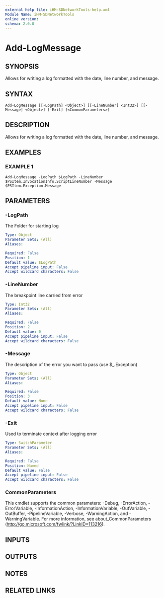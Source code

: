 ```yaml
---
external help file: iHM-SDNetworkTools-help.xml
Module Name: iHM-SDNetworkTools
online version:
schema: 2.0.0
---
```


# Add-LogMessage

## SYNOPSIS
Allows for writing a log formatted with the date, line number, and message.

## SYNTAX

```
Add-LogMessage [[-LogPath] <Object>] [[-LineNumber] <Int32>] [[-Message] <Object>] [-Exit] [<CommonParameters>]
```

## DESCRIPTION
Allows for writing a log formatted with the date, line number, and message.

## EXAMPLES

### EXAMPLE 1
```
Add-LogMessage -LogPath $LogPath -LineNumber $PSItem.InvocationInfo.ScriptLineNumber -Message $PSItem.Exception.Message
```

## PARAMETERS

### -LogPath
The Folder for starting log

```yaml
Type: Object
Parameter Sets: (All)
Aliases:

Required: False
Position: 1
Default value: $LogPath
Accept pipeline input: False
Accept wildcard characters: False
```

### -LineNumber
The breakpoint line carried from error

```yaml
Type: Int32
Parameter Sets: (All)
Aliases:

Required: False
Position: 2
Default value: 0
Accept pipeline input: False
Accept wildcard characters: False
```

### -Message
The description of the error you want to pass (use $_.Exception)

```yaml
Type: Object
Parameter Sets: (All)
Aliases:

Required: False
Position: 3
Default value: None
Accept pipeline input: False
Accept wildcard characters: False
```

### -Exit
Used to terminate context after logging error

```yaml
Type: SwitchParameter
Parameter Sets: (All)
Aliases:

Required: False
Position: Named
Default value: False
Accept pipeline input: False
Accept wildcard characters: False
```

### CommonParameters
This cmdlet supports the common parameters: -Debug, -ErrorAction, -ErrorVariable, -InformationAction, -InformationVariable, -OutVariable, -OutBuffer, -PipelineVariable, -Verbose, -WarningAction, and -WarningVariable.
For more information, see about_CommonParameters (http://go.microsoft.com/fwlink/?LinkID=113216).

## INPUTS

## OUTPUTS

## NOTES

## RELATED LINKS

